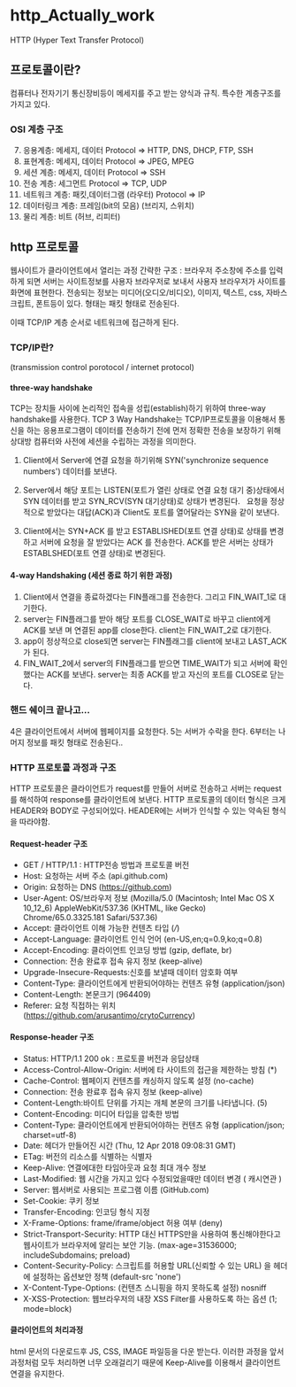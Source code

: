# http_Actually_work
HTTP (Hyper Text Transfer Protocol)

## 프로토콜이란?

컴퓨터나 전자기기 통신장비등이 메세지를 주고 받는 양식과 규칙. 특수한 계층구조를 가지고 있다.

### OSI 계층 구조
7. 응용계층: 메세지, 데이터              Protocol => HTTP, DNS, DHCP, FTP, SSH
6. 표현계층: 메세지, 데이터              Protocol => JPEG, MPEG
5. 세션 계층: 메세지, 데이터             Protocol => SSH 
4. 전송 계층: 세그먼트                  Protocol => TCP, UDP
3. 네트워크 계층: 패킷,데이터그램 (라우터)   Protocol => IP
2. 데이터링크 계층: 프레임(bit의 모음) (브리지, 스위치)
1. 물리 계층: 비트 (허브, 리피터)


## http 프로토콜

웹사이트가 클라이언트에서 열리는 과정
간략한 구조 : 브라우저 주소창에 주소를 입력하게 되면 서버는 사이트정보를 사용자 브라우저로 보내서 사용자 브라우저가 사이트를 화면에 표현한다.
전송되는 정보는 미디어(오디오/비디오), 이미지, 텍스트, css, 자바스크립트, 폰트등이 있다. 형태는 패킷 형태로 전송된다.

이때 TCP/IP 계층 순서로 네트워크에 접근하게 된다.

### TCP/IP란?

(transmission control porotocol / internet protocol)

#### three-way handshake

TCP는 장치들 사이에 논리적인 접속을 성립(establish)하기 위하여 three-way handshake를 사용한다.
TCP 3 Way Handshake는 TCP/IP프로토콜을 이용해서 통신을 하는 응용프로그램이 데이터를 전송하기 전에
먼저 정확한 전송을 보장하기 위해 상대방 컴퓨터와 사전에 세션을 수립하는 과정을 의미한다.

1. Client에서 Server에 연결 요청을 하기위해 SYN('synchronize sequence numbers') 데이터를 보낸다.

2. Server에서 해당 포트는 LISTEN(포트가 열린 상태로 연결 요청 대기 중)상태에서 SYN 데이터를 받고 SYN_RCV(SYN 대기상태)로 상태가 변경된다.
   요청을 정상적으로 받았다는 대답(ACK)과 Client도 포트를 열어달라는 SYN을 같이 보낸다.
   
3. Client에서는 SYN+ACK 를 받고 ESTABLISHED(포트 연결 상태)로 상태를 변경하고 서버에 요청을 잘 받았다는 ACK 를 전송한다.
   ACK를 받은 서버는 상태가 ESTABLSHED(포트 연결 상태)로 변경된다.


#### 4-way Handshaking (세션 종료 하기 위한 과정)

1. Client에서 연결을 종료하겠다는 FIN플래그를 전송한다. 그리고 FIN_WAIT_1로 대기한다.
2. server는 FIN플래그를 받아 해당 포트를 CLOSE_WAIT로 바꾸고 client에게 ACK를 보낸 며 연결된 app를 close한다. client는 FIN_WAIT_2로 대기한다.
3. app이 정상적으로 close되면 server는 FIN플래그를 client에 보내고 LAST_ACK가 된다.
4. FIN_WAIT_2에서 server의 FIN플래그를 받으면 TIME_WAIT가 되고 서버에 확인했다는 ACK를 보낸다. server는 최종 ACK를 받고 자신의 포트를 CLOSE로 닫는다.


### 핸드 쉐이크 끝나고...

4은 클라이언트에서 서버에 웹페이지를 요청한다.
5는 서버가 수락을 한다.
6부터는 나머지 정보를 패킷 형태로 전송된다..


### HTTP 프로토콜 과정과 구조

HTTP 프로토콜은 클라이언트가 request를 만들어 서버로 전송하고 서버는 request를 해석하여 response를 클라이언트에 보낸다.
HTTP 프로토콜의 데이터 형식은 크게 HEADER와 BODY로 구성되어있다. HEADER에는 서버가 인식할 수 있는 약속된 형식을 따라야함.


#### Request-header 구조

- GET / HTTP/1.1 : HTTP전송 방법과 프로토콜 버전
- Host: 요청하는 서버 주소 (api.github.com)
- Origin: 요청하는 DNS (https://github.com)
- User-Agent: OS/브라우저 정보 (Mozilla/5.0 (Macintosh; Intel Mac OS X 10_12_6) AppleWebKit/537.36 (KHTML, like Gecko) Chrome/65.0.3325.181 Safari/537.36)
- Accept: 클라이언트 이해 가능한 컨텐츠 타입 (*/*)
- Accept-Language: 클라이언트 인식 언어 (en-US,en;q=0.9,ko;q=0.8)
- Accept-Encoding: 클라이언트 인코딩 방법 (gzip, deflate, br)
- Connection: 전송 완료후 접속 유지 정보 (keep-alive)
- Upgrade-Insecure-Requests:신호를 보낼때 데이터 암호화 여부
- Content-Type: 클라이언트에게 반환되어야하는 컨텐츠 유형 (application/json)
- Content-Length: 본문크기 (964409)
- Referer: 요청 직접하는 위치 (https://github.com/arusantimo/crytoCurrency)

#### Response-header 구조

- Status: HTTP/1.1 200 ok : 프로토콜 버전과 응답상태
- Access-Control-Allow-Origin: 서버에 타 사이트의 접근을 제한하는 방침 (*)
- Cache-Control:  웹페이지 컨텐츠를 캐싱하지 않도록 설정 (no-cache)
- Connection: 전송 완료후 접속 유지 정보 (keep-alive)
- Content-Length:바이트 단위를 가지는 개체 본문의 크기를 나타냅니다. (5)
- Content-Encoding: 미디어 타입을 압축한 방법 
- Content-Type: 클라이언트에게 반환되어야하는 컨텐츠 유형 (application/json; charset=utf-8)
- Date: 헤더가 만들어진 시간 (Thu, 12 Apr 2018 09:08:31 GMT)
- ETag: 버전의 리소스를 식별하는 식별자
- Keep-Alive: 연결에대한 타임아웃과 요청 최대 개수 정보
- Last-Modified: 웹 시간을 가지고 있다 수정되었을때만 데이터 변경 ( 캐시연관 )
- Server: 웹서버로 사용되는 프로그램 이름 (GitHub.com)
- Set-Cookie: 쿠키 정보 
- Transfer-Encoding: 인코딩 형식 지정
- X-Frame-Options: frame/iframe/object 허용 여부 (deny)
- Strict-Transport-Security: HTTP 대신 HTTPS만을 사용하여 통신해야한다고 웹사이트가 브라우저에 알리는 보안 기능. (max-age=31536000; includeSubdomains; preload)
- Content-Security-Policy: 스크립트를 허용할 URL(신뢰할 수 있는 URL) 을 헤더에 설정하는 옵션보안 정책 (default-src 'none')
- X-Content-Type-Options: (컨텐츠 스니핑을 하지 못하도록 설정) nosniff
- X-XSS-Protection: 웹브라우저의 내장 XSS Filter를 사용하도록 하는 옵션 (1; mode=block)


#### 클라이언트의 처리과정
html 문서의 다운로드후 JS, CSS, IMAGE 파일등을 다운 받는다. 이러한 과정을 앞서 과정처럼 모두 처리하면 너무 오래걸리기 때문에
Keep-Alive를 이용해서 클라이언트 연결을 유지한다.





